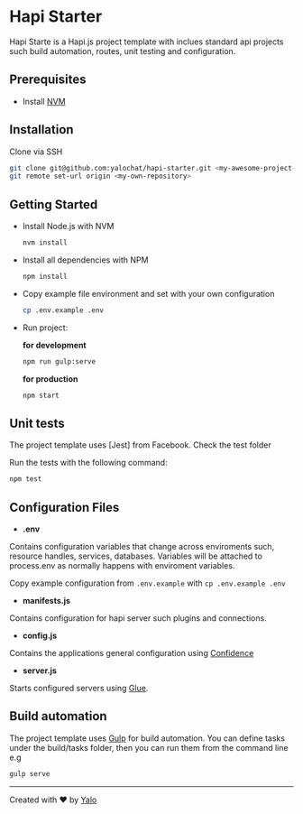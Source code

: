 # Hapi Starter

Hapi Starte is a Hapi.js project template with inclues standard api projects such build automation, routes, unit testing and configuration.

## Prerequisites

- Install [NVM](https://github.com/creationix/nvm#installation)

## Installation

Clone via SSH

```bash
git clone git@github.com:yalochat/hapi-starter.git <my-awesome-project-name>
git remote set-url origin <my-own-repository>
```

## Getting Started

- Install Node.js with NVM

  ```bash
  nvm install
  ```
 
- Install all dependencies with NPM

	```bash
	npm install
	```

- Copy example file environment and set with your own configuration

	```bash
	cp .env.example .env
	```

- Run project:

	**for development**
	```bash
	npm run gulp:serve
	```

	**for production**
	```bash
	npm start
	```

## Unit tests

The project template uses [Jest] from Facebook. Check the test folder

Run the tests with the following command:

```bash
npm test
```

## Configuration Files

- **.env**

Contains configuration variables that change across enviroments such, resource handles, services, databases. Variables will be attached to process.env as normally happens with enviroment variables.

Copy example configuration from `.env.example` with `cp .env.example .env`

- **manifests.js**

Contains configuration for hapi server such plugins and connections.

- **config.js**

Contains the applications general configuration using [Confidence](https://github.com/hapijs/confidence)

- **server.js**

Starts configured servers using [Glue](https://github.com/hapijs/glue).

## Build automation

The project template uses [Gulp](http://gulpjs.com/) for build automation. You can define tasks under the build/tasks folder, then you can run them from the command line e.g

```bash
gulp serve
```

---

Created with :heart: by [Yalo](http://yalochat.com)
